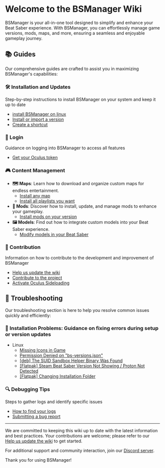 # Welcome to the BSManager Wiki

BSManager is your all-in-one tool designed to simplify and enhance your Beat Saber experience. With BSManager, you can effortlessly manage game versions, mods, maps, and more, ensuring a seamless and enjoyable gameplay journey.

## 📚 Guides

Our comprehensive guides are crafted to assist you in maximizing BSManager's capabilities:

### 🛠️ Installation and Updates

Step-by-step instructions to install BSManager on your system and keep it up to date

- [install BSManager on linux](install-bsmanager-on-linux)
- [Install or import a version](install-or-import-a-version)
- [Create a shortcut](create-a-shortcut)

### 🔑 Login

Guidance on logging into BSManager to access all features

- [Get your Oculus token](get-your-oculus-token)

### 🎮 Content Management

- __🗺️ Maps__: Learn how to download and organize custom maps for endless entertainment.
    - [Install any map](install-any-map)
    - [Install all playlists you want](install-all-playlists-you-want)
- __🧩 Mods__: Discover how to install, update, and manage mods to enhance your gameplay.
    - [Install mods on your version](install-mods-on-your-version)
- __🖼️ Models__: Find out how to integrate custom models into your Beat Saber experience.
    - [Modify models in your Beat Saber](modify-models-in-your-beat-saber)

### 🤝 Contribution

Information on how to contribute to the development and improvement of BSManager

- [Help us update the wiki](help-us-update-the-wiki)
- [Contribute to the project](https://github.com/Zagrios/bs-manager/blob/master/CONTRIBUTING.md)
- [Activate Oculus Sideloading](Activate-Oculus-sideloading)

## 🐞 Troubleshooting

Our troubleshooting section is here to help you resolve common issues quickly and efficiently:

<!-- ### ⚙️ Connection Issues: Solutions for problems related to connecting BSManager to required services. -->

### 💾 Installation Problems: Guidance on fixing errors during setup or version updates

- Linux
    - [Missing Icons in Game]([Linux]-Missing-Icons-in-Game)
    - [Permission Denied on "bs-versions.json"]([Linux]-Permission-Denied-on-bs-version.json)
    - [[deb] The SUID Sandbox Helper Binary Was Found]([Linux]-[deb]-The-SUID-Sandbox-Helper-Binary-Was-Found)
    - [[Flatpak] Steam Beat Saber Version Not Showing / Proton Not Detected]([Linux]-[Flatpak]-Steam-Beat-Saber-Version-Not-Showing-Proton-Not-Detected)
    - [[Flatpak] Changing Installation Folder]([Linux]-[Flatpak]-Changing-Installation-Folder)

<!-- ### 🎮 Gameplay Issues: Fixes for issues impacting Beat Saber performance. -->

### 🔍 Debugging Tips

Steps to gather logs and identify specific issues

- [How to find your logs](how-to-find-your-logs)
- [Submitting a bug report](https://github.com/Zagrios/bs-manager/issues/new?assignees=Zagrios&labels=bug&projects=&template=1-bug-report.yaml&title=%5BBUG%5D+%3A+)

***

We are committed to keeping this wiki up to date with the latest information and best practices. Your contributions are welcome; please refer to our [Help us update the wiki](help-us-update-the-wiki) to get started.

For additional support and community interaction, join our [Discord server](https://discord.gg/uSqbHVpKdV).

Thank you for using BSManager!
